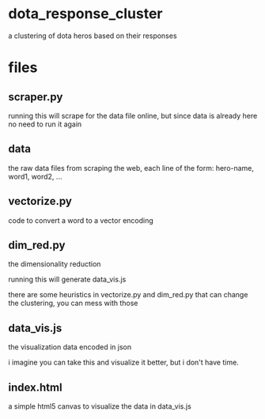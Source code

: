 # dota_response_cluster
a clustering of dota heros based on their responses

# files

## scraper.py
running this will scrape for the data file online, but since data is already here no need to run it again

## data
the raw data files from scraping the web, each line of the form: hero-name, word1, word2, ...

## vectorize.py
code to convert a word to a vector encoding

## dim_red.py
the dimensionality reduction

running this will generate data_vis.js

there are some heuristics in vectorize.py and dim_red.py that can change the clustering, you can mess with those

## data_vis.js
the visualization data encoded in json

i imagine you can take this and visualize it better, but i don't have time.

## index.html
a simple html5 canvas to visualize the data in data_vis.js
